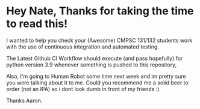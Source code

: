 # Hey Nate, Thanks for taking the time to read this!

I wanted to help you check your (Awesome) CMPSC 131/132 students work with the use of continuous integration and automated testing. 

The Latest Github CI Workflow should execute (and pass hopefully) for python version 3.9 whenever something is pushed to this repository, 

Also, I'm going to Human Robot some time next week and im pretty sure you were talking about it to me. Could you recommend me a solid beer to order (not an IPA) so i dont look dumb in front of my friends :)

Thanks Aaron. 
